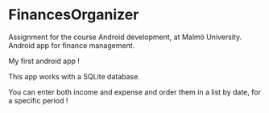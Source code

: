 # FinancesOrganizer
Assignment for the course Android development, at Malmö University. Android app for finance management.

My first android app !

This app works with a SQLite database.

You can enter both income and expense and order them in a list by date, for a specific period !
